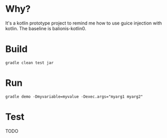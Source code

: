 # Why?
It's a kotlin prototype project to remind me how to use guice injection with kotlin. 
The baseline is balionis-kotlin0.

# Build
```
gradle clean test jar
```

# Run
```
gradle demo -Dmyvariable=myvalue -Dexec.args="myarg1 myarg2"
```

# Test

TODO